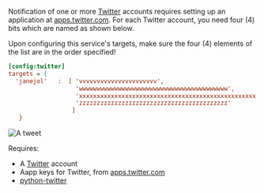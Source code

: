 Notification of one or more [Twitter](http://twitter.com) accounts requires setting up an application at [apps.twitter.com](https://apps.twitter.com). For each Twitter account, you need four (4) bits which are named as shown below.

Upon configuring this service's targets, make sure the four (4) elements of the list are in the order specified!

```ini
[config:twitter]
targets = {
  'janejol'   :  [ 'vvvvvvvvvvvvvvvvvvvvvv',                              # consumer_key
                   'wwwwwwwwwwwwwwwwwwwwwwwwwwwwwwwwwwwwwwwwww',          # consumer_secret
                   'xxxxxxxxxxxxxxxxxxxxxxxxxxxxxxxxxxxxxxxxxxxxxxxxxx',  # access_token_key
                   'zzzzzzzzzzzzzzzzzzzzzzzzzzzzzzzzzzzzzzzzzz'           # access_token_secret
                  ]
   }
```

![A tweet](https://raw.githubusercontent.com/jpmens/mqttwarn/master/assets/tweet.jpg)

Requires:

* A [Twitter](http://twitter.com) account
* Aapp keys for Twitter, from [apps.twitter.com](https://apps.twitter.com)
* [python-twitter](https://github.com/bear/python-twitter)